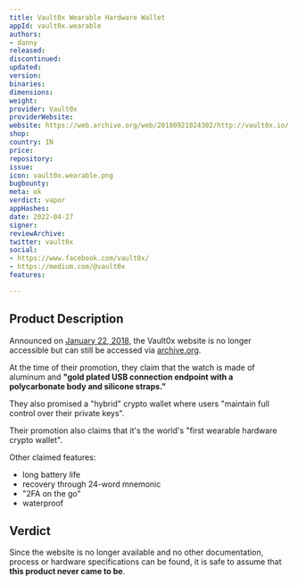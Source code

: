 ```yaml
---
title: Vault0x Wearable Hardware Wallet
appId: vault0x.wearable
authors:
- danny
released: 
discontinued: 
updated: 
version: 
binaries: 
dimensions: 
weight: 
provider: Vault0x
providerWebsite: 
website: https://web.archive.org/web/20180921024302/http://vault0x.io/
shop: 
country: IN
price: 
repository: 
issue: 
icon: vault0x.wearable.png
bugbounty: 
meta: ok
verdict: vapor
appHashes: 
date: 2022-04-27
signer: 
reviewArchive: 
twitter: vault0x
social:
- https://www.facebook.com/vault0x/
- https://medium.com/@vault0x
features: 

---
```


## Product Description

Announced on [January 22, 2018](https://www.facebook.com/vault0x/posts/1637873636291765?__cft__[0]=AZVZBb2l4SHXTf5du2EwROQX4BXihpReJQjvKb2gSsF4ojgsEF6tpDzr-lupLY7QqRNB5TnKgMq3GuTvo7fC6LmtIMmXtjtiY-7x6X-S9VtMZwhIrn5j03XeOK1GJ5YbEB3Tlkh64J9bQm-exfth4iMYHuFwm-cW6G4y0vdwqSE4eQ&__tn__=%2CO%2CP-R), the Vault0x website is no longer accessible but can still be accessed via [archive.org](https://web.archive.org/web/20180921024302/http://vault0x.io/). 

At the time of their promotion, they claim that the watch is made of aluminum and **"gold plated USB connection endpoint with a polycarbonate body and silicone straps."**

They also promised a "hybrid" crypto wallet where users "maintain full control over their private keys".

Their promotion also claims that it's the world's "first wearable hardware crypto wallet".

Other claimed features:

- long battery life
- recovery through 24-word mnemonic
- "2FA on the go"
- waterproof

## Verdict 

Since the website is no longer available and no other documentation, process or hardware specifications can be found, it is safe to assume that **this product never came to be**.
